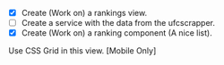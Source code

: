 - [x] Create (Work on) a rankings view.
- [ ] Create a service with the data from the ufcscrapper.
- [x] Create (Work on) a ranking component (A nice list).

Use CSS Grid in this view.
[Mobile Only]

